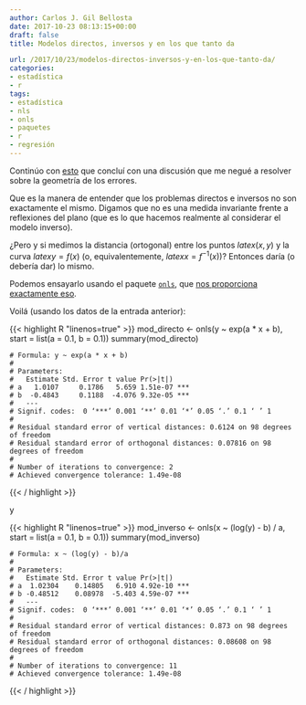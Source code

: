 ```yaml
---
author: Carlos J. Gil Bellosta
date: 2017-10-23 08:13:15+00:00
draft: false
title: Modelos directos, inversos y en los que tanto da

url: /2017/10/23/modelos-directos-inversos-y-en-los-que-tanto-da/
categories:
- estadística
- r
tags:
- estadística
- nls
- onls
- paquetes
- r
- regresión
---
```


Continúo con [esto](https://www.datanalytics.com/2017/10/16/modelos-no-lineales-directos-e-inversos/) que concluí con una discusión que me negué a resolver sobre la geometría de los errores.

Que es la manera de entender que los problemas directos e inversos no son exactamente el mismo. Digamos que no es una medida invariante frente a reflexiones del plano (que es lo que hacemos realmente al considerar el modelo inverso).

¿Pero y si medimos la distancia (ortogonal) entre los puntos $latex (x,y)$ y la curva $latex y = f(x)$ (o, equivalentemente, $latex x = f^{-1}(x)$)? Entonces daría (o debería dar) lo mismo.

Podemos ensayarlo usando el paquete [`onls`](https://cran.r-project.org/web/packages/onls/index.html), que [nos proporciona exactamente eso](https://rmazing.wordpress.com/2015/01/18/introducing-orthogonal-nonlinear-least-squares-regression-in-r/).

Voilá (usando los datos de la entrada anterior):

{{< highlight R "linenos=true" >}}
    mod_directo <- onls(y ~ exp(a * x + b),
                        start = list(a = 0.1, b = 0.1))
    summary(mod_directo)

    # Formula: y ~ exp(a * x + b)
    #
    # Parameters:
    #   Estimate Std. Error t value Pr(>|t|)
    # a   1.0107     0.1786   5.659 1.51e-07 ***
    # b  -0.4843     0.1188  -4.076 9.32e-05 ***
    #   ---
    # Signif. codes:  0 ‘***’ 0.001 ‘**’ 0.01 ‘*’ 0.05 ‘.’ 0.1 ‘ ’ 1
    #
    # Residual standard error of vertical distances: 0.6124 on 98 degrees of freedom
    # Residual standard error of orthogonal distances: 0.07816 on 98 degrees of freedom
    #
    # Number of iterations to convergence: 2
    # Achieved convergence tolerance: 1.49e-08
{{< / highlight >}}

y

{{< highlight R "linenos=true" >}}
    mod_inverso <- onls(x ~ (log(y) - b) / a, start = list(a = 0.1, b = 0.1))
    summary(mod_inverso)

    # Formula: x ~ (log(y) - b)/a
    #
    # Parameters:
    #   Estimate Std. Error t value Pr(>|t|)
    # a  1.02304    0.14805   6.910 4.92e-10 ***
    # b -0.48512    0.08978  -5.403 4.59e-07 ***
    #   ---
    # Signif. codes:  0 ‘***’ 0.001 ‘**’ 0.01 ‘*’ 0.05 ‘.’ 0.1 ‘ ’ 1
    #
    # Residual standard error of vertical distances: 0.873 on 98 degrees of freedom
    # Residual standard error of orthogonal distances: 0.08608 on 98 degrees of freedom
    #
    # Number of iterations to convergence: 11
    # Achieved convergence tolerance: 1.49e-08
{{< / highlight >}}



